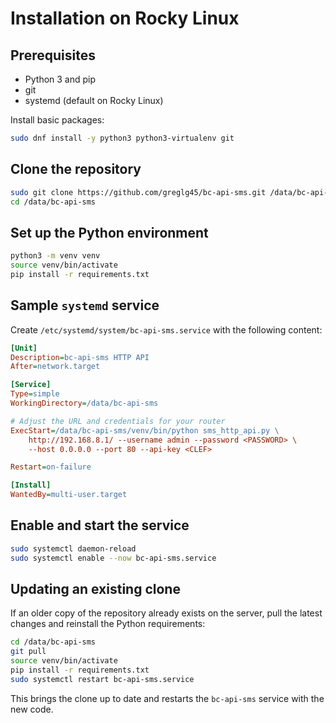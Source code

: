 # Installation on Rocky Linux

## Prerequisites
- Python 3 and pip
- git
- systemd (default on Rocky Linux)

Install basic packages:
```bash
sudo dnf install -y python3 python3-virtualenv git
```

## Clone the repository
```bash
sudo git clone https://github.com/greglg45/bc-api-sms.git /data/bc-api-sms
cd /data/bc-api-sms
```

## Set up the Python environment
```bash
python3 -m venv venv
source venv/bin/activate
pip install -r requirements.txt
```

## Sample `systemd` service
Create `/etc/systemd/system/bc-api-sms.service` with the following content:
```ini
[Unit]
Description=bc-api-sms HTTP API
After=network.target

[Service]
Type=simple
WorkingDirectory=/data/bc-api-sms

# Adjust the URL and credentials for your router
ExecStart=/data/bc-api-sms/venv/bin/python sms_http_api.py \
    http://192.168.8.1/ --username admin --password <PASSWORD> \
    --host 0.0.0.0 --port 80 --api-key <CLEF>

Restart=on-failure

[Install]
WantedBy=multi-user.target
```

## Enable and start the service
```bash
sudo systemctl daemon-reload
sudo systemctl enable --now bc-api-sms.service
```

## Updating an existing clone

If an older copy of the repository already exists on the server, pull the
latest changes and reinstall the Python requirements:

```bash
cd /data/bc-api-sms
git pull
source venv/bin/activate
pip install -r requirements.txt
sudo systemctl restart bc-api-sms.service
```

This brings the clone up to date and restarts the `bc-api-sms` service with the
new code.
